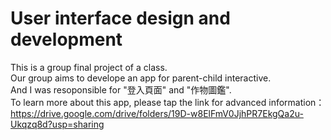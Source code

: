 # User interface design and development
This is a group final project of a class. <br>
Our group aims to develope an app for parent-child interactive. <br>
And I was resoponsible for "登入頁面" and "作物圖鑑". <br>
To learn more about this app, please tap the link for advanced information：https://drive.google.com/drive/folders/19D-w8ElFmV0JjhPR7EkgQa2u-Ukqzq8d?usp=sharing
